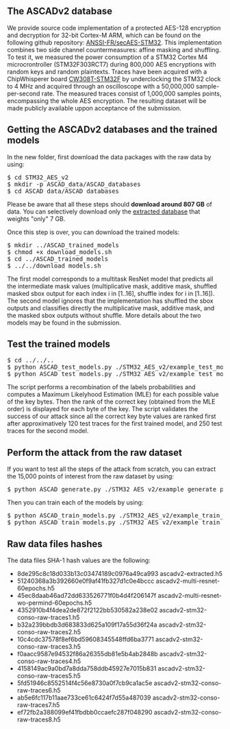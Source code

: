 ## The ASCADv2 database

We provide source code implementation of a protected AES-128 encryption and decryption for 32-bit Cortex-M ARM, which can be found on the following github repository: [ANSSI-FR/secAES-STM32](https://github.com/ANSSI-FR/SecAESSTM32). This implementation combines two side channel countermeasures: affine masking and shuffling. To test it, we measured the power consumption of a STM32 Cortex M4 microcrontroller (STM32F303RCT7) during 800,000 AES encryptions with random keys and random plaintexts. Traces have been acquired with a ChipWhisperer board [CW308T-STM32F](https://wiki.newae.com/CW308T-STM32F) by underclocking the STM32 clock to 4 MHz and acquired through an oscilloscope with a 50,000,000 sample-per-second rate. The measured traces consist of 1,000,000 samples points, encompassing the whole AES encryption. The resulting dataset will be made publicly available uppon acceptance of the submission.

## <a name="getting-ascadv2"> Getting the ASCADv2 databases and the trained models 

In the new folder, first download the data packages with the raw data by using:

<pre>
$ cd STM32_AES_v2
$ mkdir -p ASCAD_data/ASCAD_databases
$ cd ASCAD_data/ASCAD_databases
</pre>
 

Please be aware that all these steps should **download around 807 GB** of data.
You can selectively download only the [extracted database](https://www.data.gouv.fr/fr/datasets/r/a6cf925c-079c-4468-a723-d94bce6c31f8) that weights "only" 7 GB.


Once this step is over, you can download the trained models:

<pre>
$ mkdir ../ASCAD_trained_models
$ chmod +x download_models.sh
$ cd ../ASCAD_trained_models
$ ../../download_models.sh
</pre>
The first model corresponds to a multitask ResNet model that predicts all the intermediate mask values (multiplicative mask, additive mask, shuffled masked sbox output for each index i in [1..16], shuffle index for i in [1..16]). The second model ignores that the implementation has shuffled the sbox outputs and classifies directly the multiplicative mask, additive mask, and the masked sbox outputs without shuffle. More details about the two models may be found in the submission.
## Test the trained models

<pre>
$ cd ../../..
$ python ASCAD_test_models.py ./STM32_AES_v2/example_test_models_params # if you want to test the first trained model
$ python ASCAD_test_models.py ./STM32_AES_v2/example_test_models_without_permind_params # if you want to test the second trained model
</pre>

The script performs a recombination of the labels probabilities and computes a Maximum Likelyhood Estimation (MLE) for each possible value of the key bytes. Then the rank of the correct key (obtained from the MLE order) is displayed for each byte of the key. The script validates the success of our attack since all the correct key byte values are ranked first after approximatively 120 test traces for the first trained model, and 250 test traces for the second model. 

## Perform the attack from the raw dataset
If you want to test all the steps of the attack from scratch, you can extract the 15,000 points of interest from the raw dataset by using:

<pre>
$ python ASCAD_generate.py ./STM32_AES_v2/example_generate_params
</pre>

Then you can train each of the models by using:

<pre>
$ python ASCAD_train_models.py ./STM32_AES_v2/example_train_models_params
$ python ASCAD_train_models.py ./STM32_AES_v2/example_train_models_without_permind_params
</pre>

## Raw data files hashes

The data files SHA-1 hash values are the following:

* 8de295c8c18d033b13c03474189c0976a49ca993  ascadv2-extracted.h5
* 51240368a3b392660e0f9af41fb327d1c0e4bccc  ascadv2-multi-resnet-60epochs.h5
* 45ec8daab46ad72dd633526771f0b4d4f206147f  ascadv2-multi-resnet-wo-permind-60epochs.h5
* 4352910b4f4dea2de872f2122bb530582a238e02  ascadv2-stm32-conso-raw-traces1.h5
* b32a239bbdb3d683833d625a109f17a55d36f24a  ascadv2-stm32-conso-raw-traces2.h5
* 10c4cdc37578f8ef6bd59608345548ffd6ba3771  ascadv2-stm32-conso-raw-traces3.h5
* f0aacc9587e94532f86a26355db81e5b4ab2848b  ascadv2-stm32-conso-raw-traces4.h5
* 4158149ac9a0bd7a8dda758ddb45927e7015b831  ascadv2-stm32-conso-raw-traces5.h5
* 5fd51946c8552514f4c56e8730a0f7cb9ca1ac5e  ascadv2-stm32-conso-raw-traces6.h5
* ab5e6fc117b11aae733ce61c6424f7d55a487039  ascadv2-stm32-conso-raw-traces7.h5
* ef72fb2a388099ef41fbdbb0ccaefc287f048290  ascadv2-stm32-conso-raw-traces8.h5

